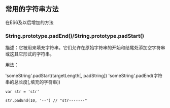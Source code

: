 ## 常用的字符串方法

在ES6及以后增加的方法

### String.prototype.padEnd()/String.prototype.padStart()

描述：它被用来填充字符串。它们允许在原始字符串的开始和结尾处添加空字符串或这其它形式的字符串。

用法：

'someString'.padStart(targetLength[, padString])
'someString'.padEnd(字符串的总长度[,填充的字符串])

```
var str = 'str'

str.padEnd(10, '--') // "str-------"
```